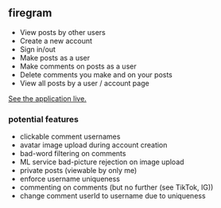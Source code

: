 ## firegram

- View posts by other users
- Create a new account
- Sign in/out
- Make posts as a user
- Make comments on posts as a user
- Delete comments you make and on your posts
- View all posts by a user / account page

[See the application live.](https://firegram-62656.web.app/)

### potential features

- clickable comment usernames
- avatar image upload during account creation
- bad-word filtering on comments
- ML service bad-picture rejection on image upload
- private posts (viewable by only me)
- enforce username uniqueness
- commenting on comments (but no further (see TikTok, IG))
- change comment userId to username due to uniqueness
